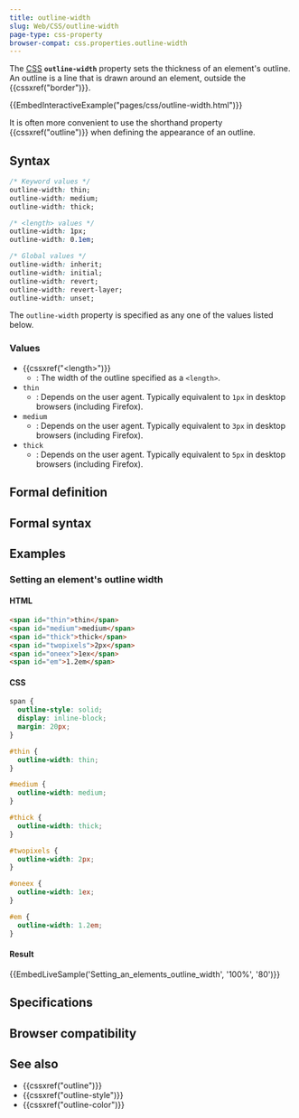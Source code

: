 ```yaml
---
title: outline-width
slug: Web/CSS/outline-width
page-type: css-property
browser-compat: css.properties.outline-width
---
```




The [CSS](/Web/CSS) **`outline-width`** property sets the thickness of an element's outline. An outline is a line that is drawn around an element, outside the {{cssxref("border")}}.

{{EmbedInteractiveExample("pages/css/outline-width.html")}}

It is often more convenient to use the shorthand property {{cssxref("outline")}} when defining the appearance of an outline.

## Syntax

```css
/* Keyword values */
outline-width: thin;
outline-width: medium;
outline-width: thick;

/* <length> values */
outline-width: 1px;
outline-width: 0.1em;

/* Global values */
outline-width: inherit;
outline-width: initial;
outline-width: revert;
outline-width: revert-layer;
outline-width: unset;
```

The `outline-width` property is specified as any one of the values listed below.

### Values

- {{cssxref("&lt;length&gt;")}}
  - : The width of the outline specified as a `<length>`.
- `thin`
  - : Depends on the user agent. Typically equivalent to `1px` in desktop browsers (including Firefox).
- `medium`
  - : Depends on the user agent. Typically equivalent to `3px` in desktop browsers (including Firefox).
- `thick`
  - : Depends on the user agent. Typically equivalent to `5px` in desktop browsers (including Firefox).

## Formal definition



## Formal syntax



## Examples

### Setting an element's outline width

#### HTML

```html
<span id="thin">thin</span>
<span id="medium">medium</span>
<span id="thick">thick</span>
<span id="twopixels">2px</span>
<span id="oneex">1ex</span>
<span id="em">1.2em</span>
```

#### CSS

```css
span {
  outline-style: solid;
  display: inline-block;
  margin: 20px;
}

#thin {
  outline-width: thin;
}

#medium {
  outline-width: medium;
}

#thick {
  outline-width: thick;
}

#twopixels {
  outline-width: 2px;
}

#oneex {
  outline-width: 1ex;
}

#em {
  outline-width: 1.2em;
}
```

#### Result

{{EmbedLiveSample('Setting_an_elements_outline_width', '100%', '80')}}

## Specifications



## Browser compatibility



## See also

- {{cssxref("outline")}}
- {{cssxref("outline-style")}}
- {{cssxref("outline-color")}}
